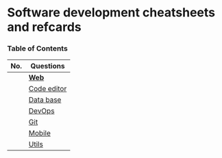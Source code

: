 # Software development cheatsheets and refcards

### Table of Contents

| No. | Questions |
| --- | --------- |
|   | **[Web](./Web)** |
|   | [Code editor](./code_editor)|
|   | [Data base](./db)</summary>|
|   | [DevOps](./devops)|
|   | [Git](./git)|
|   | [Mobile](./mobile)|
|   | [Utils](./utils)|

</details>
